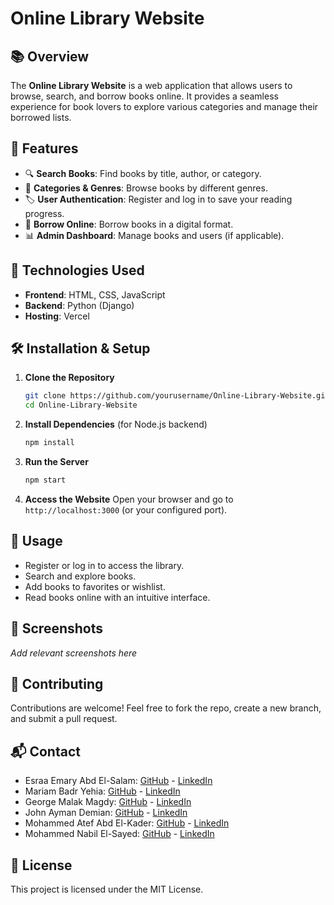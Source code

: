# Online Library Website

## 📚 Overview
The **Online Library Website** is a web application that allows users to browse, search, and borrow books online. It provides a seamless experience for book lovers to explore various categories and manage their borrowed lists.

## 🌟 Features
- 🔍 **Search Books**: Find books by title, author, or category.
- 📂 **Categories & Genres**: Browse books by different genres.
- 🏷️ **User Authentication**: Register and log in to save your reading progress.
- 📖 **Borrow Online**: Borrow books in a digital format.
- 📊 **Admin Dashboard**: Manage books and users (if applicable).

## 🚀 Technologies Used
- **Frontend**: HTML, CSS, JavaScript
- **Backend**: Python (Django)
- **Hosting**: Vercel

## 🛠️ Installation & Setup
1. **Clone the Repository**
   ```sh
   git clone https://github.com/yourusername/Online-Library-Website.git
   cd Online-Library-Website
   ```
2. **Install Dependencies** (for Node.js backend)
   ```sh
   npm install
   ```
3. **Run the Server**
   ```sh
   npm start
   ```
4. **Access the Website**
   Open your browser and go to `http://localhost:3000` (or your configured port).

## 📜 Usage
- Register or log in to access the library.
- Search and explore books.
- Add books to favorites or wishlist.
- Read books online with an intuitive interface.

## 🎨 Screenshots
_Add relevant screenshots here_

## 🤝 Contributing
Contributions are welcome! Feel free to fork the repo, create a new branch, and submit a pull request.

## 📬 Contact
- Esraa Emary Abd El-Salam: [GitHub](https://github.com/esraa-emary) - [LinkedIn](https://www.linkedin.com/in/esraa-emary-b372b8303/)
- Mariam Badr Yehia: [GitHub](https://github.com/Mariam-Badr-MB) - [LinkedIn](https://www.linkedin.com/in/mariambadr13/)
- George Malak Magdy:  [GitHub](https://github.com/GeorgeMalakM) - [LinkedIn](https://www.linkedin.com/in/george-malak204/)
- John Ayman Demian:  [GitHub](https://github.com/Johnayman1) - [LinkedIn](https://www.linkedin.com/in/john-ayman-aa30842b7/)
- Mohammed Atef Abd El-Kader: [GitHub](https://github.com/Mohammed-3tef) - [LinkedIn](https://www.linkedin.com/in/mohammed-atef-b0a408299/)
- Mohammed Nabil El-Sayed: [GitHub](https://github.com/mohamednabil75) - [LinkedIn](https://www.linkedin.com/in/mohamed-nabil-196869326/)

## 📜 License
This project is licensed under the MIT License.


